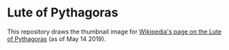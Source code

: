 # Lute of Pythagoras

This repository draws the thumbnail image for [Wikipedia's page on the Lute of Pythagoras](https://en.wikipedia.org/wiki/Lute_of_Pythagoras) (as of May 14 2019).
